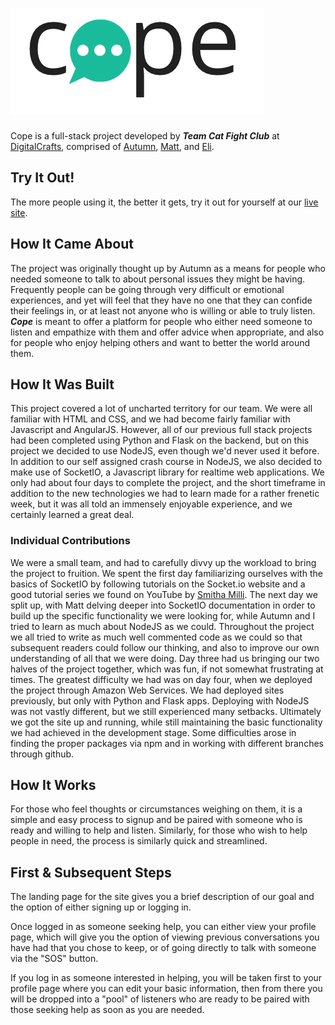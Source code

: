 # ![Cope](public/cope.png)

Cope is a full-stack project developed by ***Team Cat Fight Club*** at [DigitalCrafts](https://github.com/DigitalCrafts), comprised of [Autumn](https://github.com/AutumnColeman), [Matt](https://github.com/mwdowns), and [Eli](https://github.com/eluttrell).

## Try It Out!
The more people using it, the better it gets, try it out for yourself at our [live site](cope-app.org).

## How It Came About
The project was originally thought up by Autumn as a means for people who needed someone to talk to about personal issues they might be having. Frequently people can be going through very difficult or emotional experiences, and yet will feel that they have no one that they can confide their feelings in, or at least not anyone who is willing or able to truly listen. ***Cope*** is meant to offer a platform for people who either need someone to listen and empathize with them and offer advice when appropriate, and also for people who enjoy helping others and want to better the world around them.

## How It Was Built
This project covered a lot of uncharted territory for our team. We were all familiar with HTML and CSS, and we had become fairly familiar with Javascript and AngularJS. However, all of our previous full stack projects had been completed using Python and Flask on the backend, but on this project we decided to use NodeJS, even though we'd never used it before. In addition to our self assigned crash course in NodeJS, we also decided to make use of SocketIO, a Javascript library for realtime web applications. We only had about four days to complete the project, and the short timeframe in addition to the new technologies we had to learn made for a rather frenetic week, but it was all told an immensely enjoyable experience, and we certainly learned a great deal.

### Individual Contributions
We were a small team, and had to carefully divvy up the workload to bring the project to fruition. We spent the first day familiarizing ourselves with the basics of SocketIO by following tutorials on the Socket.io website and a good tutorial series we found on YouTube by [Smitha Milli](https://www.youtube.com/watch?v=pNKNYLv2BpQ&index=32&list=WL&t=648s). The next day we split up, with Matt delving deeper into SocketIO documentation in order to build up the specific functionality we were looking for, while Autumn and I tried to learn as much about NodeJS as we could. Throughout the project we all tried to write as much well commented code as we could so that subsequent readers could follow our thinking, and also to improve our own understanding of all that we were doing. Day three had us bringing our two halves of the project together, which was fun, if not somewhat frustrating at times. The greatest difficulty we had was on day four, when we deployed the project through Amazon Web Services. We had deployed sites previously, but only with Python and Flask apps. Deploying with NodeJS was not vastly different, but we still experienced many setbacks. Ultimately we got the site up and running, while still maintaining the basic functionality we had achieved in the development stage. Some difficulties arose in finding the proper packages via npm and in working with different branches through github.

## How It Works
For those who feel thoughts or circumstances weighing on them, it is a simple and easy process to signup and be paired with someone who is ready and willing to help and listen. Similarly, for those who wish to help people in need, the process is similarly quick and streamlined.

## First & Subsequent Steps
The landing page for the site gives you a brief description of our goal and the option of either signing up or logging in.

Once logged in as someone seeking help, you can either view your profile page, which will give you the option of viewing previous conversations you have had that you chose to keep, or of going directly to talk with someone via the "SOS" button.

If you log in as someone interested in helping, you will be taken first to your profile page where you can edit your basic information, then from there you will be dropped into a "pool" of listeners who are ready to be paired with those seeking help as soon as you are needed.

##

